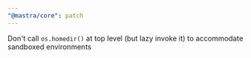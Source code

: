 ```yaml
---
"@mastra/core": patch
---
```


Don't call `os.homedir()` at top level (but lazy invoke it) to accommodate sandboxed environments

